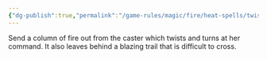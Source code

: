 ```yaml
---
{"dg-publish":true,"permalink":"/game-rules/magic/fire/heat-spells/twisting-flamepath/"}
---
```


Send a column of fire out from the caster which twists and turns at her command. It also leaves behind a blazing trail that is difficult to cross.